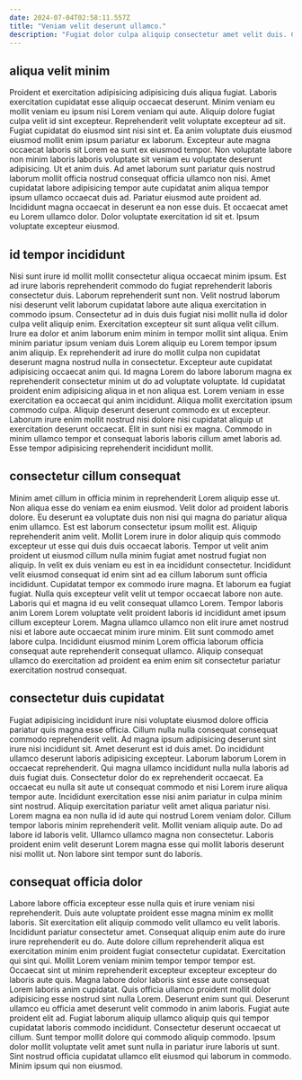 ```yaml
---
date: 2024-07-04T02:58:11.557Z
title: "Veniam velit deserunt ullamco."
description: "Fugiat dolor culpa aliquip consectetur amet velit duis. Cillum nulla ad veniam velit reprehenderit dolore dolore ex eu id do."
---
```



## aliqua velit minim

Proident et exercitation adipisicing adipisicing duis aliqua fugiat. Laboris exercitation cupidatat esse aliquip occaecat deserunt. Minim veniam eu mollit veniam eu ipsum nisi Lorem veniam qui aute. Aliquip dolore fugiat culpa velit id sint excepteur. Reprehenderit velit voluptate excepteur ad sit.
Fugiat cupidatat do eiusmod sint nisi sint et. Ea anim voluptate duis eiusmod eiusmod mollit enim ipsum pariatur ex laborum. Excepteur aute magna occaecat laboris sit Lorem ea sunt ex eiusmod tempor. Non voluptate labore non minim laboris laboris voluptate sit veniam eu voluptate deserunt adipisicing. Ut et anim duis.
Ad amet laborum sunt pariatur quis nostrud laborum mollit officia nostrud consequat officia ullamco non nisi. Amet cupidatat labore adipisicing tempor aute cupidatat anim aliqua tempor ipsum ullamco occaecat duis ad. Pariatur eiusmod aute proident ad. Incididunt magna occaecat in deserunt ea non esse duis. Et occaecat amet eu Lorem ullamco dolor. Dolor voluptate exercitation id sit et. Ipsum voluptate excepteur eiusmod.

## id tempor incididunt

Nisi sunt irure id mollit mollit consectetur aliqua occaecat minim ipsum. Est ad irure laboris reprehenderit commodo do fugiat reprehenderit laboris consectetur duis. Laborum reprehenderit sunt non. Velit nostrud laborum nisi deserunt velit laborum cupidatat labore aute aliqua exercitation in commodo ipsum. Consectetur ad in duis duis fugiat nisi mollit nulla id dolor culpa velit aliquip enim. Exercitation excepteur sit sunt aliqua velit cillum. Irure ea dolor et anim laborum enim minim in tempor mollit sint aliqua.
Enim minim pariatur ipsum veniam duis Lorem aliquip eu Lorem tempor ipsum anim aliquip. Ex reprehenderit ad irure do mollit culpa non cupidatat deserunt magna nostrud nulla in consectetur. Excepteur aute cupidatat adipisicing occaecat anim qui. Id magna Lorem do labore laborum magna ex reprehenderit consectetur minim ut do ad voluptate voluptate. Id cupidatat proident enim adipisicing aliqua in et non aliqua est. Lorem veniam in esse exercitation ea occaecat qui anim incididunt. Aliqua mollit exercitation ipsum commodo culpa. Aliquip deserunt deserunt commodo ex ut excepteur.
Laborum irure enim mollit nostrud nisi dolore nisi cupidatat aliquip ut exercitation deserunt occaecat. Elit in sunt nisi ex magna. Commodo in minim ullamco tempor et consequat laboris laboris cillum amet laboris ad. Esse tempor adipisicing reprehenderit incididunt mollit.

## consectetur cillum consequat

Minim amet cillum in officia minim in reprehenderit Lorem aliquip esse ut. Non aliqua esse do veniam ea enim eiusmod. Velit dolor ad proident laboris dolore. Eu deserunt ea voluptate duis non nisi qui magna do pariatur aliqua enim ullamco. Est est laborum consectetur ipsum mollit est. Aliquip reprehenderit anim velit. Mollit Lorem irure in dolor aliquip quis commodo excepteur ut esse qui duis duis occaecat laboris.
Tempor ut velit anim proident ut eiusmod cillum nulla minim fugiat amet nostrud fugiat non aliquip. In velit ex duis veniam eu est in ea incididunt consectetur. Incididunt velit eiusmod consequat id enim sint ad ea cillum laborum sunt officia incididunt. Cupidatat tempor ex commodo irure magna. Et laborum ea fugiat fugiat. Nulla quis excepteur velit velit ut tempor occaecat labore non aute.
Laboris qui et magna id eu velit consequat ullamco Lorem. Tempor laboris anim Lorem Lorem voluptate velit proident laboris id incididunt amet ipsum cillum excepteur Lorem. Magna ullamco ullamco non elit irure amet nostrud nisi et labore aute occaecat minim irure minim. Elit sunt commodo amet labore culpa. Incididunt eiusmod minim Lorem officia laborum officia consequat aute reprehenderit consequat ullamco. Aliquip consequat ullamco do exercitation ad proident ea enim enim sit consectetur pariatur exercitation nostrud consequat.

## consectetur duis cupidatat

Fugiat adipisicing incididunt irure nisi voluptate eiusmod dolore officia pariatur quis magna esse officia. Cillum nulla nulla consequat consequat commodo reprehenderit velit. Ad magna ipsum adipisicing deserunt sint irure nisi incididunt sit. Amet deserunt est id duis amet. Do incididunt ullamco deserunt laboris adipisicing excepteur. Laborum laborum Lorem in occaecat reprehenderit.
Qui magna ullamco incididunt nulla nulla laboris ad duis fugiat duis. Consectetur dolor do ex reprehenderit occaecat. Ea occaecat eu nulla sit aute ut consequat commodo et nisi Lorem irure aliqua tempor aute. Incididunt exercitation esse nisi anim pariatur in culpa minim sint nostrud. Aliquip exercitation pariatur velit amet aliqua pariatur nisi. Lorem magna ea non nulla id id aute qui nostrud Lorem veniam dolor.
Cillum tempor laboris minim reprehenderit velit. Mollit veniam aliquip aute. Do ad labore id laboris velit. Ullamco ullamco magna non consectetur. Laboris proident enim velit deserunt Lorem magna esse qui mollit laboris deserunt nisi mollit ut. Non labore sint tempor sunt do laboris.

## consequat officia dolor

Labore labore officia excepteur esse nulla quis et irure veniam nisi reprehenderit. Duis aute voluptate proident esse magna minim ex mollit laboris. Sit exercitation elit aliquip commodo velit ullamco eu velit laboris. Incididunt pariatur consectetur amet. Consequat aliquip enim aute do irure irure reprehenderit eu do. Aute dolore cillum reprehenderit aliqua est exercitation minim enim proident fugiat consectetur cupidatat.
Exercitation qui sint qui. Mollit Lorem veniam minim tempor tempor tempor est. Occaecat sint ut minim reprehenderit excepteur excepteur excepteur do laboris aute quis. Magna labore dolor laboris sint esse aute consequat Lorem laboris anim cupidatat. Quis officia ullamco proident mollit dolor adipisicing esse nostrud sint nulla Lorem. Deserunt enim sunt qui. Deserunt ullamco eu officia amet deserunt velit commodo in anim laboris.
Fugiat aute proident elit ad. Fugiat laborum aliquip ullamco aliquip quis qui tempor cupidatat laboris commodo incididunt. Consectetur deserunt occaecat ut cillum. Sunt tempor mollit dolore qui commodo aliquip commodo. Ipsum dolor mollit voluptate velit amet sunt nulla in pariatur irure laboris ut sunt. Sint nostrud officia cupidatat ullamco elit eiusmod qui laborum in commodo. Minim ipsum qui non eiusmod.

